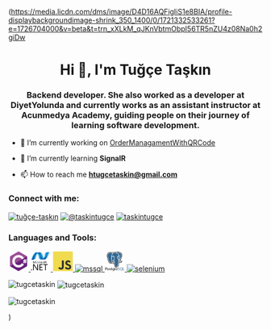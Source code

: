 (https://media.licdn.com/dms/image/D4D16AQFigIiS1e8BIA/profile-displaybackgroundimage-shrink_350_1400/0/1721332533261?e=1726704000&v=beta&t=trn_xXLkM_qJKnVbtmObpI56TR5nZU4z08Na0h2giDw
<h1 align="center">Hi 👋, I'm Tuğçe Taşkın</h1>
<h3 align="center">Backend developer. She also worked as a developer at DiyetYolunda and currently works as an assistant instructor at Acunmedya Academy, guiding people on their journey of learning software development.</h3>

- 🔭 I’m currently working on [OrderManagamentWithQRCode](https://github.com/tugcetaskin/OrderManagamentWithQRCode)

- 🌱 I’m currently learning **SignalR**

- 📫 How to reach me **htugcetaskin@gmail.com**

<h3 align="left">Connect with me:</h3>
<p align="left">
<a href="https://linkedin.com/in/tuğçe-taşkın" target="blank"><img align="center" src="https://raw.githubusercontent.com/rahuldkjain/github-profile-readme-generator/master/src/images/icons/Social/linked-in-alt.svg" alt="tuğçe-taşkın" height="30" width="40" /></a>
<a href="https://medium.com/@taskintugce" target="blank"><img align="center" src="https://raw.githubusercontent.com/rahuldkjain/github-profile-readme-generator/master/src/images/icons/Social/medium.svg" alt="@taskintugce" height="30" width="40" /></a>
<a href="https://www.hackerrank.com/taskintugce" target="blank"><img align="center" src="https://raw.githubusercontent.com/rahuldkjain/github-profile-readme-generator/master/src/images/icons/Social/hackerrank.svg" alt="taskintugce" height="30" width="40" /></a>
</p>

<h3 align="left">Languages and Tools:</h3>
<p align="left"> <a href="https://www.w3schools.com/cs/" target="_blank" rel="noreferrer"> <img src="https://raw.githubusercontent.com/devicons/devicon/master/icons/csharp/csharp-original.svg" alt="csharp" width="40" height="40"/> </a> <a href="https://dotnet.microsoft.com/" target="_blank" rel="noreferrer"> <img src="https://raw.githubusercontent.com/devicons/devicon/master/icons/dot-net/dot-net-original-wordmark.svg" alt="dotnet" width="40" height="40"/> </a> <a href="https://developer.mozilla.org/en-US/docs/Web/JavaScript" target="_blank" rel="noreferrer"> <img src="https://raw.githubusercontent.com/devicons/devicon/master/icons/javascript/javascript-original.svg" alt="javascript" width="40" height="40"/> </a> <a href="https://www.microsoft.com/en-us/sql-server" target="_blank" rel="noreferrer"> <img src="https://www.svgrepo.com/show/303229/microsoft-sql-server-logo.svg" alt="mssql" width="40" height="40"/> </a> <a href="https://www.postgresql.org" target="_blank" rel="noreferrer"> <img src="https://raw.githubusercontent.com/devicons/devicon/master/icons/postgresql/postgresql-original-wordmark.svg" alt="postgresql" width="40" height="40"/> </a> <a href="https://www.selenium.dev" target="_blank" rel="noreferrer"> <img src="https://raw.githubusercontent.com/detain/svg-logos/780f25886640cef088af994181646db2f6b1a3f8/svg/selenium-logo.svg" alt="selenium" width="40" height="40"/> </a> </p>

<p><img align="left" src="https://github-readme-stats.vercel.app/api/top-langs?username=tugcetaskin&show_icons=true&locale=en&layout=compact" alt="tugcetaskin" /></p>

<p>&nbsp;<img align="center" src="https://github-readme-stats.vercel.app/api?username=tugcetaskin&show_icons=true&locale=en" alt="tugcetaskin" /></p>

<p><img align="center" src="https://github-readme-streak-stats.herokuapp.com/?user=tugcetaskin&" alt="tugcetaskin" /></p>
)
